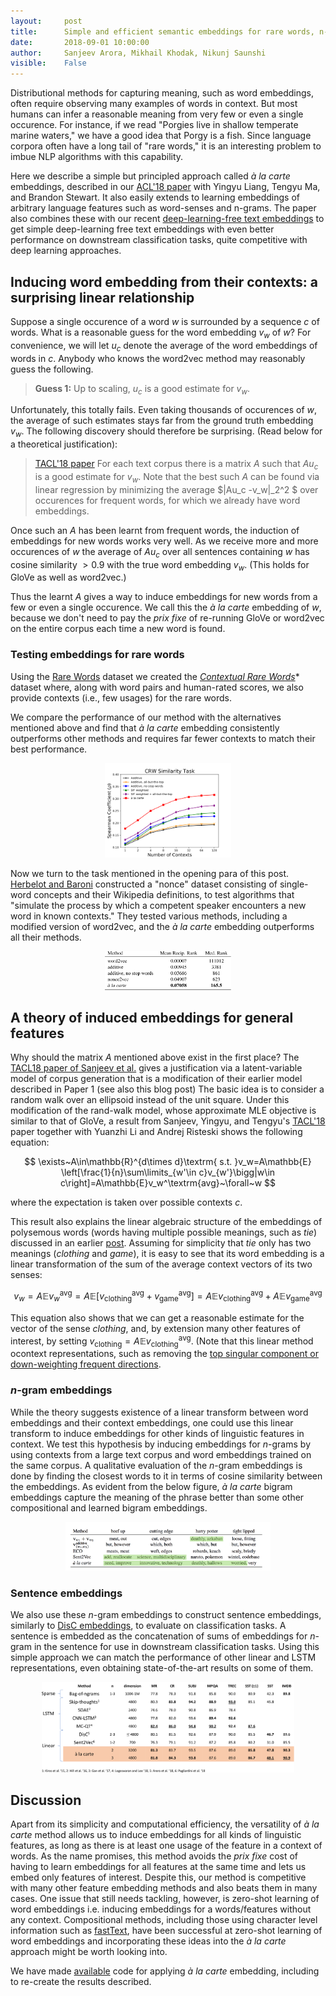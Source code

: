 ```yaml
---
layout:     post
title:      Simple and efficient semantic embeddings for rare words, n-grams, and any other language feature
date:       2018-09-01 10:00:00
author:     Sanjeev Arora, Mikhail Khodak, Nikunj Saunshi
visible:    False
---
```


Distributional methods for capturing meaning, such as word embeddings, often require observing many examples of words in context. But most humans can infer a reasonable meaning from very few or even a single occurence. For instance,  if we read "Porgies live in shallow temperate marine waters," we have a good idea that Porgy is a fish. Since language corpora often have a long tail of "rare words," it is an interesting problem to imbue NLP algorithms with this capability.  

Here we describe a simple but principled approach called *à la carte* embeddings, described in our [ACL'18 paper](http://aclweb.org/anthology/P18-1002) with Yingyu Liang, Tengyu Ma, and Brandon Stewart. It also easily extends to learning embeddings of arbitrary language features such as word-senses and n-grams. The paper also combines these with our recent [deep-learning-free text embeddings](http://www.offconvex.org/2018/06/25/textembeddings/) to get simple deep-learning free text embeddings with even better performance on downstream classification tasks, quite competitive with deep learning approaches.

## Inducing word embedding from their contexts: a surprising linear relationship

Suppose a single occurence of a word $w$ is surrounded by a sequence $c$ of words. What is a reasonable guess for the word embedding $v_w$  of $w$? For convenience, we will let $u_c$ denote the  average of the word embeddings of words in $c$. Anybody who knows the word2vec method may reasonably guess the following.

> **Guess 1:** Up to scaling, $u_c$ is  a good estimate for $v_w$.

Unfortunately, this totally fails. Even taking thousands of occurences of $w$, the average of such estimates  stays far from the ground truth embedding $v_w$. The following discovery should therefore be surprising. (Read below for a theoretical justification):

> [TACL'18 paper]() For each text corpus there is a matrix $A$  such that $A u_c$ is a good estimate for $v_w$. Note that the best such  $A$ can be found via linear regression by minimizing the average $|Au_c -v_w|_2^2 $ over occurences for frequent words, for which we already have word embeddings.  

Once such an $A$ has been learnt from frequent words, the induction of embeddings for new words works very well. As we receive more and more occurences of  $w$ the average of $Au_c$ over all sentences containing $w$  has cosine similarity $>0.9$ with the true word embedding $v_w$. (This holds for GloVe as well as word2vec.)

Thus the learnt $A$ gives a way to induce embeddings for new words from a few or even a single occurence. We call this the   *à la carte* embedding of $w$,  because we don't need to pay  the *prix fixe* of re-running GloVe or word2vec on the entire corpus each time a new word is found. 


### Testing embeddings for rare words ###
Using the [Rare Words](https://nlp.stanford.edu/~lmthang/morphoNLM/) dataset we created the 
[*Contextual Rare Words*](http://nlp.cs.princeton.edu/CRW/)* dataset where, along with word pairs and human-rated scores, we also provide contexts (i.e., few usages) for the rare words.

We compare the performance of our method with the alternatives mentioned above and find that *à la carte* embedding consistently outperforms other methods and requires far fewer contexts to match their best performance.

<p style="text-align:center;">
<img src="/assets/crwplot.svg" width="40%" />
</p>


Now we turn to the task mentioned in the opening para of this post. [Herbelot and Baroni](http://aclweb.org/anthology/D17-1030) constructed a "nonce" dataset consisting of single-word concepts and their Wikipedia definitions, to test algorithms that "simulate the process by which a competent speaker encounters a new word in known contexts." They tested various methods, including a modified version of word2vec,  and  the *à la carte* embedding outperforms all their methods. 

<p style="text-align:center;">
<img src="/assets/nonce.svg" width="40%" />
</p>


##  A theory of induced embeddings for general features

Why should the matrix $A$ mentioned above exist in the first place? The [TACL18 paper of Sanjeev et al.]() gives a justification via
a latent-variable model of corpus generation that is a modification of their earlier model described in Paper 1 (see also this blog post) The basic idea is to consider a random walk over an ellipsoid instead of the unit square. 
Under this modification of the rand-walk model, whose approximate MLE objective is similar to that of GloVe, a result from Sanjeev, Yingyu, and Tengyu's [TACL'18](https://transacl.org/ojs/index.php/tacl/article/view/1346) paper together with Yuanzhi Li and Andrej Risteski shows the following equation:

$$ \exists~A\in\mathbb{R}^{d\times d}\textrm{ s.t. }v_w=A\mathbb{E} \left[\frac{1}{n}\sum\limits_{w'\in c}v_{w'}\bigg|w\in c\right]=A\mathbb{E}v_w^\textrm{avg}~\forall~w $$

where the expectation is taken over possible contexts $c$. 

This result also explains the linear algebraic structure of the embeddings of polysemous words (words having multiple possible meanings, such as *tie*) discussed in an earlier [post](http://www.offconvex.org/2016/07/10/embeddingspolysemy/).
Assuming for simplicity that $tie$ only has two meanings (*clothing* and *game*), it is easy to see that its word embedding is a linear transformation of the sum of the average context vectors of its two senses:

$$ v_w=A\mathbb{E}v_w^\textrm{avg}=A\mathbb{E}\left[v_\textrm{clothing}^\textrm{avg}+v_\textrm{game}^\textrm{avg}\right]=A\mathbb{E}v_\textrm{clothing}^\textrm{avg}+A\mathbb{E}v_\textrm{game}^\textrm{avg} $$

This equation also shows that we can get a reasonable estimate for the vector of the sense *clothing*, and, by extension many other features of interest, by setting $v_\textrm{clothing}=A\mathbb{E}v_\textrm{clothing}^\textrm{avg}$.
(Note that this linear method ocontext representations, such as removing the [top singular component or down-weighting frequent directions](http://www.offconvex.org/2018/06/17/textembeddings/).
### $n$-gram embeddings ###
While the theory suggests existence of a linear transform between word embeddings and their context embeddings, one could use this linear transform to induce embeddings for other kinds of linguistic features in context.
We test this hypothesis by inducing embeddings for $n$-grams by using contexts from a large text corpus and word embeddings trained on the same corpus.
A qualitative evaluation of the $n$-gram embeddings is done by finding the closest words to it in terms of cosine similarity between the embeddings.
As evident from the below figure, *à la carte* bigram embeddings capture the meaning of the phrase better than some other compositional and learned bigram embeddings.

<p style="text-align:center;">
<img src="/assets/ngram_quality.png" width="65%" />
</p>

### Sentence embeddings ###
We also use these $n$-gram embeddings to construct sentence embeddings, similarly to [DisC embeddings](http://www.offconvex.org/2018/06/25/textembeddings/), to evaluate on classification tasks.
A sentence is embedded as the concatenation of sums of embeddings for $n$-gram in the sentence for use in downstream classification tasks.
Using this simple approach we can match the performance of other linear and LSTM representations, even obtaining state-of-the-art results on some of them.

<p style="text-align:center;">
<img src="/assets/ngram_clf.svg" width="80%" />
</p>

## Discussion

Apart from its simplicity and computational efficiency, the versatility of *à la carte* method allows us to induce embeddings for all kinds of linguistic features, as long as there is at least one usage of the feature in a context of words.
As the name promises, this method avoids the *prix fixe* cost of having to learn embeddings for all features at the same time and lets us embed only features of interest.
Despite this, our method is competitive with many other feature embedding methods and also beats them in many cases.
One issue that still needs tackling, however, is zero-shot learning of word embeddings i.e. inducing embeddings for a words/features without any context.
Compositional methods, including those using character level information such as [fastText](https://fasttext.cc/), have been successful at zero-shot learning of word embeddings and incorporating these ideas into the *à la carte* approach might be worth looking into.

We have made [available](https://github.com/NLPrinceton/ALaCarte) code for applying *à la carte* embedding, including to re-create the results described.
